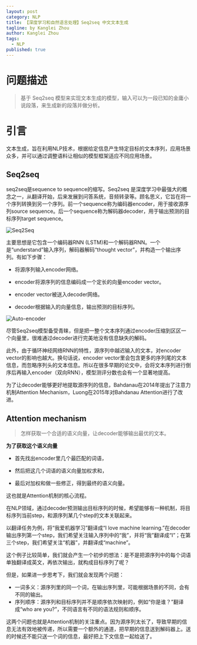 ```yaml
---
layout: post
category: NLP
title: 【深度学习和自然语言处理】Seq2seq 中文文本生成
tagline: by Kanglei Zhou
author: Kanglei Zhou
tags: 
  - NLP
published: true
---
```


# 问题描述

>基于 Seq2seq 模型来实现文本生成的模型，输入可以为一段已知的金庸小说段落，来生成新的段落并做分析。



# 引言

文本生成，旨在利用NLP技术，根据给定信息产生特定目标的文本序列，应用场景众多，并可以通过调整语料让相似的模型框架适应不同应用场景。

## Seq2seq

seq2seq是sequence to sequence的缩写。Seq2seq 是深度学习中最强大的概念之一，从翻译开始，后来发展到问答系统，音频转录等。顾名思义，它旨在将一个序列转换到另一个序列。前一个sequence称为编码器encoder，用于接收源序列source sequence。后一个sequence称为解码器decoder，用于输出预测的目标序列target sequence。

![Seq2Seq](https://cdn.jsdelivr.net/gh/ZhouKanglei/jidianxia/2021-5-22/1621693569185-image.png)

主要思想是它包含一个编码器RNN (LSTM)和一个解码器RNN。一个是“understand”输入序列，解码器解码“thought vector”，并构造一个输出序列。有如下步骤：

- 将源序列输入encoder网络。
- encoder将源序列的信息编码成一个定长的向量encoder vector。

- encoder vector被送入decoder网络。

- decoder根据输入的向量信息，输出预测的目标序列。

![Auto-encoder](https://cdn.jsdelivr.net/gh/ZhouKanglei/jidianxia/2021-5-22/1621693818117-image.png)

尽管Seq2seq模型备受青睐，但是把一整个文本序列通过encoder压缩到区区一个向量里，很难通过decoder进行完美地没有信息缺失的解码。

此外，由于循环神经网络RNN的特性，源序列中越迟输入的文本，对encoder vector的影响也越大。换句话说，encoder vector里会包含更多的序列尾的文本信息，而忽略序列头的文本信息。所以在很多早期的论文中，会将文本序列进行倒序后再输入encoder（双向RNN），模型测评分数也会有一个显著地提高。

为了让decoder能够更好地提取源序列的信息，Bahdanau在2014年提出了注意力机制Attention Mechanism，Luong在2015年对Bahdanau Attention进行了改进。

## Attention mechanism

> 怎样获取一个合适的语义向量，让decoder能够输出最优的文本。

**为了获取这个语义向量**

- 首先找出encoder里几个最匹配的词语，

- 然后把这几个词语的语义向量加权求和，

- 最后对加权和做一些修正，得到最终的语义向量。


这也就是Attention机制的核心流程。

在NLP领域，通过decoder预测输出目标序列的时候，希望能够有一种机制，将目标序列当前step，和源序列某几个step的文本关联起来。

以翻译任务为例，将“我爱机器学习”翻译成“I love machine learning.”在decoder输出序列第一个step，我们希望关注输入序列中的“我”，并将“我”翻译成“I”；在第三个step，我们希望关注“机器”，并翻译成“machine”。

这个例子比较简单，我们就会产生一个初步的想法：是不是把源序列中的每个词语单独翻译成英文，再依次输出，就构成目标序列了呢？

但是，如果进一步思考下，我们就会发现两个问题：

- 一词多义：源序列里的同一个词，在输出序列里，可能根据场景的不同，会有不同的输出。
- 序列顺序：源序列和目标序列并不是顺序依次映射的，例如“你是谁？”翻译成“who are you?”，不同语言有不同的语法规则和顺序。

这两个问题也就是Attention机制的关注重点。因为源序列太长了，导致早期的信息无法有效地被传递，所以需要一个额外的通道，把早期的信息送到解码器上。送的时候还不能只送一个词的信息，最好把上下文信息一起给送了。